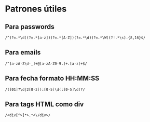 # Patrones útiles

## Para passwords

``/^(?=.*\d)(?=.*[a-z])(?=.*[A-Z])(?=.*\d)(?=.*\W)(?!.*\s).{8,16}$/``

## Para emails

``/^[a-zA-Z\d-_]+@[a-zA-Z0-9.]+.[a-z]+$/``

## Para fecha formato HH:MM:SS

``/([01]?\d|2[0-3]):[0-5]\d(:[0-5]\d)?/``

## Para tags HTML como div

``/<div[^>]*>.*<\/div>/ ``
